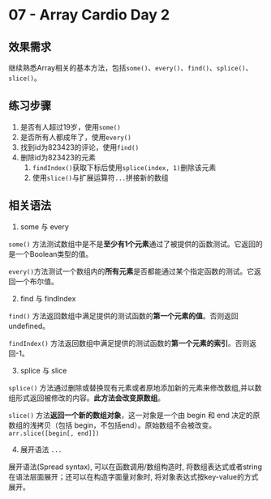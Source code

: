 # 07 - Array Cardio Day 2
## 效果需求

继续熟悉Array相关的基本方法，包括`some()`、`every()`、`find()`、`splice()`、`slice()`。

## 练习步骤
1. 是否有人超过19岁，使用`some()`
2. 是否所有人都成年了，使用`every()`
3. 找到id为823423的评论，使用`find()`
4. 删除id为823423的元素
    1. `findIndex()`获取下标后使用`splice(index, 1)`删除该元素
    2. 使用`slice()`与扩展运算符`...`拼接新的数组

## 相关语法
1. some 与 every

`some()` 方法测试数组中是不是**至少有1个元素**通过了被提供的函数测试。它返回的是一个Boolean类型的值。

`every()`方法测试一个数组内的**所有元素**是否都能通过某个指定函数的测试。它返回一个布尔值。

2. find 与 findIndex

`find()` 方法返回数组中满足提供的测试函数的**第一个元素的值**。否则返回 undefined。

`findIndex()` 方法返回数组中满足提供的测试函数的**第一个元素的索引**。否则返回-1。

3. splice 与 slice

`splice()` 方法通过删除或替换现有元素或者原地添加新的元素来修改数组,并以数组形式返回被修改的内容。**此方法会改变原数组**。

`slice()` 方法**返回一个新的数组对象**，这一对象是一个由 begin 和 end 决定的原数组的浅拷贝（包括 begin，不包括end）。原始数组不会被改变。`arr.slice([begin[, end]])`

4. 展开语法 `...`

展开语法(Spread syntax), 可以在函数调用/数组构造时, 将数组表达式或者string在语法层面展开；还可以在构造字面量对象时, 将对象表达式按key-value的方式展开。